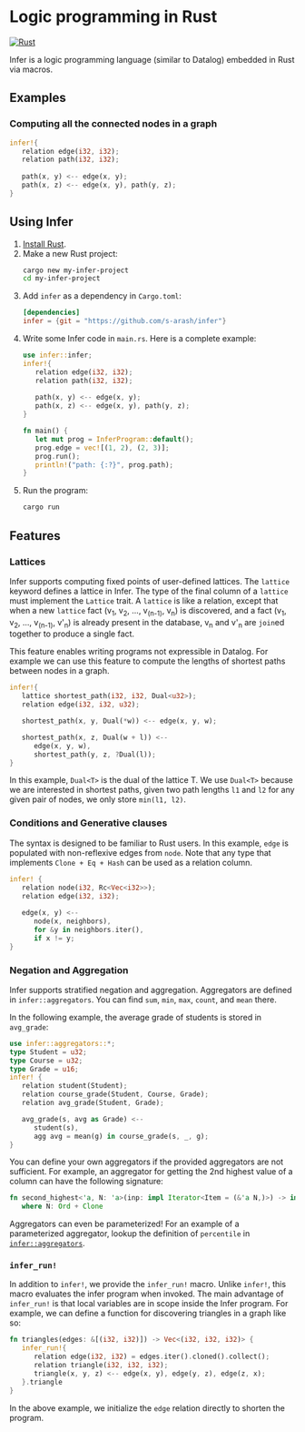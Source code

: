 # Logic programming in Rust
[![Rust](https://github.com/s-arash/infer/actions/workflows/rust.yml/badge.svg)](https://github.com/s-arash/infer/actions/workflows/rust.yml)

Infer is a logic programming language (similar to Datalog) embedded in Rust via macros.

## Examples

### Computing all the connected nodes in a graph
```Rust
infer!{
   relation edge(i32, i32);
   relation path(i32, i32);
   
   path(x, y) <-- edge(x, y);
   path(x, z) <-- edge(x, y), path(y, z);
}
```

## Using Infer
1. [Install Rust](https://www.rust-lang.org/tools/install).
2. Make a new Rust project:
   ```bash
   cargo new my-infer-project
   cd my-infer-project
   ```
3. Add `infer` as a dependency in `Cargo.toml`:
   ```toml
   [dependencies]
   infer = {git = "https://github.com/s-arash/infer"}
   ```
4. Write some Infer code in `main.rs`. Here is a complete example:
   ```rust
   use infer::infer;
   infer!{
      relation edge(i32, i32);
      relation path(i32, i32);
      
      path(x, y) <-- edge(x, y);
      path(x, z) <-- edge(x, y), path(y, z);
   }

   fn main() {
      let mut prog = InferProgram::default();
      prog.edge = vec![(1, 2), (2, 3)];
      prog.run();
      println!("path: {:?}", prog.path);
   }
   ```
5. Run the program:
   ```bash
   cargo run
   ```
## Features

### Lattices

Infer supports computing fixed points of user-defined lattices. The `lattice` keyword defines a lattice in Infer. The type of the final column of a `lattice` must implement the `Lattice` trait. A `lattice` is like a relation, except that when a new `lattice` fact (v<sub>1</sub>, v<sub>2</sub>, ..., v<sub>(n-1)</sub>, v<sub>n</sub>) is discovered, and a fact  (v<sub>1</sub>, v<sub>2</sub>, ..., v<sub>(n-1)</sub>, v'<sub>n</sub>) is already present in the database, v<sub>n</sub> and v'<sub>n</sub> are `join`ed together to produce a single fact.

This feature enables writing programs not expressible in Datalog. For example we can use this feature to compute the lengths of shortest paths between nodes in a graph.

```Rust
infer!{
   lattice shortest_path(i32, i32, Dual<u32>);
   relation edge(i32, i32, u32);

   shortest_path(x, y, Dual(*w)) <-- edge(x, y, w);

   shortest_path(x, z, Dual(w + l)) <-- 
      edge(x, y, w), 
      shortest_path(y, z, ?Dual(l));
}
```

In this example, `Dual<T>` is the dual of the lattice T. We use `Dual<T>` because we are interested in shortest paths, given two path lengths `l1` and `l2` for any given pair of nodes, we only store `min(l1, l2)`.

### Conditions and Generative clauses
The syntax is designed to be familiar to Rust users. In this example, `edge` is populated with non-reflexive edges from `node`. Note that any type that implements `Clone + Eq + Hash` can be used as a relation column.

```Rust
infer! {
   relation node(i32, Rc<Vec<i32>>);
   relation edge(i32, i32);
   
   edge(x, y) <--
      node(x, neighbors),
      for &y in neighbors.iter(),
      if x != y;
}
```

### Negation and Aggregation
Infer supports stratified negation and aggregation. Aggregators are defined in `infer::aggregators`. You can find `sum`, `min`, `max`, `count`, and `mean` there.

In the following example, the average grade of students is stored in `avg_grade`:

```Rust
use infer::aggregators::*;
type Student = u32;
type Course = u32;
type Grade = u16;
infer! {
   relation student(Student);
   relation course_grade(Student, Course, Grade);
   relation avg_grade(Student, Grade);

   avg_grade(s, avg as Grade) <--
      student(s),
      agg avg = mean(g) in course_grade(s, _, g);
}
```

You can define your own aggregators if the provided aggregators are not sufficient. For example, an aggregator for getting the 2nd highest value of a column can have the following signature: 

```Rust
fn second_highest<'a, N: 'a>(inp: impl Iterator<Item = (&'a N,)>) -> impl Iterator<Item = N>
   where N: Ord + Clone
```
Aggregators can even be parameterized! For an example of a parameterized aggregator, lookup the definition of `percentile` in [`infer::aggregators`](./infer/src/aggregators.rs).

### `infer_run!`

In addition to `infer!`, we provide the `infer_run!` macro. Unlike `infer!`, this macro evaluates the infer program when invoked. The main advantage of `infer_run!` is that local variables are in scope inside the Infer program. For example, we can define a function for discovering triangles in a graph like so:

```Rust
fn triangles(edges: &[(i32, i32)]) -> Vec<(i32, i32, i32)> {
   infer_run!{
      relation edge(i32, i32) = edges.iter().cloned().collect();
      relation triangle(i32, i32, i32);
      triangle(x, y, z) <-- edge(x, y), edge(y, z), edge(z, x);
   }.triangle
}
```
In the above example, we initialize the `edge` relation directly to shorten the program.